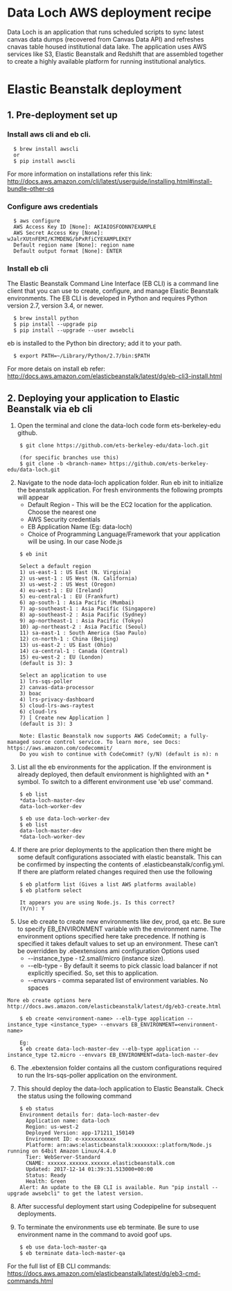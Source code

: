 # Data Loch AWS deployment recipe

Data Loch is an application that runs scheduled scripts to sync latest canvas data dumps (recovered from Canvas Data API) and refreshes cnavas table housed institutional data lake. The application uses AWS services like S3, Elastic Beanstalk and Redshift that are assembled together to create a highly available
platform for running institutional analytics.

# Elastic Beanstalk deployment

## 1. Pre-deployment set up
  ### Install aws cli and eb cli.

  ```
    $ brew install awscli
    or
    $ pip install awscli
  ```

  For more information on installations refer this link:
  http://docs.aws.amazon.com/cli/latest/userguide/installing.html#install-bundle-other-os

  ### Configure aws credentials

  ```
    $ aws configure
    AWS Access Key ID [None]: AKIAIOSFODNN7EXAMPLE
    AWS Secret Access Key [None]: wJalrXUtnFEMI/K7MDENG/bPxRfiCYEXAMPLEKEY
    Default region name [None]: region name
    Default output format [None]: ENTER
  ```

  ### Install eb cli
  The Elastic Beanstalk Command Line Interface (EB CLI) is a command line client that you can use to create, configure, and manage Elastic Beanstalk environments. The EB CLI is developed in Python and requires Python version 2.7, version 3.4, or newer.

  ```
    $ brew install python
    $ pip install --upgrade pip
    $ pip install --upgrade --user awsebcli
  ```

  eb is installed to the Python bin directory; add it to your path.

  ```
    $ export PATH=~/Library/Python/2.7/bin:$PATH
  ```

  For more detais on install eb refer:
  http://docs.aws.amazon.com/elasticbeanstalk/latest/dg/eb-cli3-install.html

## 2. Deploying your application to Elastic Beanstalk via eb cli

  1. Open the terminal and clone the data-loch code form ets-berkeley-edu github.

  ```
      $ git clone https://github.com/ets-berkeley-edu/data-loch.git

      (for specific branches use this)  
      $ git clone -b <branch-name> https://github.com/ets-berkeley-edu/data-loch.git
  ```

  2. Navigate to the node data-loch application folder. Run eb init to initialize the beanstalk application. For fresh environments the following prompts will  appear
      - Default Region - This will be the EC2 location for the application. Choose the nearest one
      - AWS Security credentials
      - EB Application Name (Eg: data-loch)
      - Choice of Programming Language/Framework that your application will be using. In our case Node.js

  ```
      $ eb init

      Select a default region
      1) us-east-1 : US East (N. Virginia)
      2) us-west-1 : US West (N. California)
      3) us-west-2 : US West (Oregon)
      4) eu-west-1 : EU (Ireland)
      5) eu-central-1 : EU (Frankfurt)
      6) ap-south-1 : Asia Pacific (Mumbai)
      7) ap-southeast-1 : Asia Pacific (Singapore)
      8) ap-southeast-2 : Asia Pacific (Sydney)
      9) ap-northeast-1 : Asia Pacific (Tokyo)
      10) ap-northeast-2 : Asia Pacific (Seoul)
      11) sa-east-1 : South America (Sao Paulo)
      12) cn-north-1 : China (Beijing)
      13) us-east-2 : US East (Ohio)
      14) ca-central-1 : Canada (Central)
      15) eu-west-2 : EU (London)
      (default is 3): 3

      Select an application to use
      1) lrs-sqs-poller
      2) canvas-data-processor
      3) boac
      4) lrs-privacy-dashboard
      5) cloud-lrs-aws-raytest
      6) cloud-lrs
      7) [ Create new Application ]
      (default is 3): 3

      Note: Elastic Beanstalk now supports AWS CodeCommit; a fully-managed source control service. To learn more, see Docs: https://aws.amazon.com/codecommit/
      Do you wish to continue with CodeCommit? (y/N) (default is n): n
  ```

  3. List all the eb environments for the application. If the environment is already deployed, then default environment is highlighted with an * symbol. To switch to a different environment use 'eb use' command.

  ```
      $ eb list
      *data-loch-master-dev
      data-loch-worker-dev

      $ eb use data-loch-worker-dev
      $ eb list
      data-loch-master-dev
      *data-loch-worker-dev
  ```

  4. If there are prior deployments to the application then there might be some default configurations associated with elastic beanstalk. This can be confirmed by inspecting the contents of .elasticbeanstalk/config.yml. If there are platform related changes required then use the following

  ```
      $ eb platform list (Gives a list AWS platforms available)
      $ eb platform select

      It appears you are using Node.js. Is this correct?
      (Y/n): Y
  ```

  5. Use eb create to create new environments like dev, prod, qa etc. Be sure to specify EB_ENVIRONMENT variable with the environment name.
    The environment options specified here take precedence. If nothing is specified it takes default values to set up an environment. These can’t be overridden by .ebextensions ami configuration
    Options used
      -  --instance_type - t2.small/micro (instance size).
      -  --elb-type      - By default it seems to pick classic load balancer if not explicitly specified. So, set this to application.
      -  --envvars       - comma separated list of environment variables. No spaces

    More eb create options here
    http://docs.aws.amazon.com/elasticbeanstalk/latest/dg/eb3-create.html


  ```
      $ eb create <environment-name> --elb-type application --instance_type <instance_type> --envvars EB_ENVIRONMENT=<environment-name>

      Eg:
      $ eb create data-loch-master-dev --elb-type application --instance_type t2.micro --envvars EB_ENVIRONMENT=data-loch-master-dev
  ```

  6. The .ebextension folder contains all the custom configurations required to run the lrs-sqs-poller application on the environment.

  7. This should deploy the data-loch application to Elastic Beanstalk. Check the status using the following command

  ```
      $ eb status
      Environment details for: data-loch-master-dev
        Application name: data-loch
        Region: us-west-2
        Deployed Version: app-171211_150149
        Environment ID: e-xxxxxxxxxxx
        Platform: arn:aws:elasticbeanstalk:xxxxxxx::platform/Node.js running on 64bit Amazon Linux/4.4.0
        Tier: WebServer-Standard
        CNAME: xxxxxx.xxxxxx.xxxxxx.elasticbeanstalk.com
        Updated: 2017-12-14 01:39:31.513000+00:00
        Status: Ready
        Health: Green
      Alert: An update to the EB CLI is available. Run "pip install --upgrade awsebcli" to get the latest version.
  ```

  8. After successful deployment start using Codepipeline for subsequent deployments.

  9. To terminate the environments use eb terminate. Be sure to use environment name in the command to avoid goof ups.

  ```
      $ eb use data-loch-master-qa
      $ eb terminate data-loch-master-qa
  ```

  For the full list of EB CLI commands:
  https://docs.aws.amazon.com/elasticbeanstalk/latest/dg/eb3-cmd-commands.html
